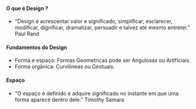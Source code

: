 #### O que é Design ?

- "Design é acrescentar valor e significado, simplificar, esclarecer, modificar, dignificar, dramatizar, persuadir e talvez até mesmo entreter." Paul Rand


#### Fundamentos do Design

- Forma e espaço:
    Formas Geometricas pode ser Angulosas ou Artificiais.
- Forma orgânica:
    Curvilíneas ou Gestuais.


#### Espaço

- "O espaço é definido e adquire significado no instante em que uma forma aparece dentro dele." Timothy Samara
